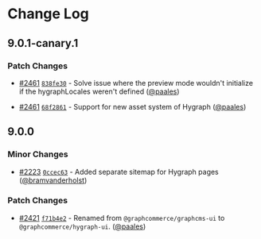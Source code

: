 # Change Log

## 9.0.1-canary.1

### Patch Changes

- [#2461](https://github.com/graphcommerce-org/graphcommerce/pull/2461) [`838fe30`](https://github.com/graphcommerce-org/graphcommerce/commit/838fe30a649f8feedbd2a9333430e724b0ebd67f) - Solve issue where the preview mode wouldn't initialize if the hygraphLocales weren't defined ([@paales](https://github.com/paales))

- [#2461](https://github.com/graphcommerce-org/graphcommerce/pull/2461) [`68f2861`](https://github.com/graphcommerce-org/graphcommerce/commit/68f28616fd33aa64cb555e8cf9bf64954ea92383) - Support for new asset system of Hygraph ([@paales](https://github.com/paales))

## 9.0.0

### Minor Changes

- [#2223](https://github.com/graphcommerce-org/graphcommerce/pull/2223) [`0ccec63`](https://github.com/graphcommerce-org/graphcommerce/commit/0ccec630825d5fad398366beae90b3c90b2f84b8) - Added separate sitemap for Hygraph pages ([@bramvanderholst](https://github.com/bramvanderholst))

### Patch Changes

- [#2421](https://github.com/graphcommerce-org/graphcommerce/pull/2421) [`f71b4e2`](https://github.com/graphcommerce-org/graphcommerce/commit/f71b4e2d13e54dd311eb1465a49df41703b6fef5) - Renamed from `@graphcommerce/graphcms-ui` to `@graphcommerce/hygraph-ui`. ([@paales](https://github.com/paales))
